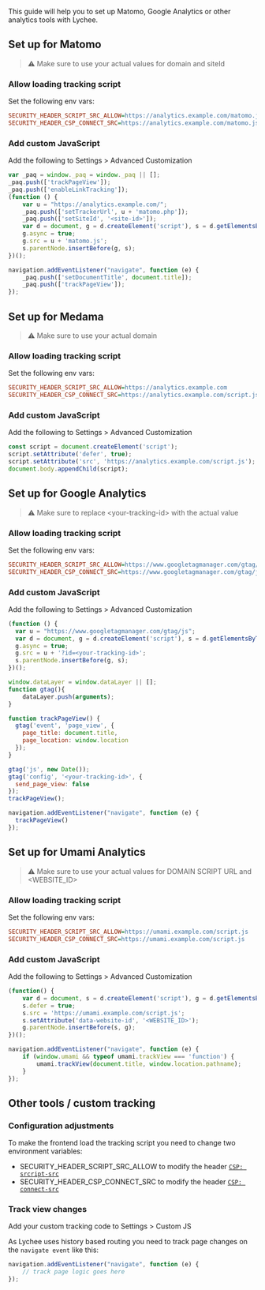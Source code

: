 This guide will help you to set up Matomo, Google Analytics or other analytics tools with Lychee.

## Set up for Matomo

> ⚠️ Make sure to use your actual values for domain and siteId

### Allow loading tracking script

Set the following env vars:

```ini
SECURITY_HEADER_SCRIPT_SRC_ALLOW=https://analytics.example.com/matomo.js
SECURITY_HEADER_CSP_CONNECT_SRC=https://analytics.example.com/matomo.js
```

### Add custom JavaScript

Add the following to Settings > Advanced Customization

```javascript
var _paq = window._paq = window._paq || [];
_paq.push(['trackPageView']);
_paq.push(['enableLinkTracking']);
(function () {
    var u = "https://analytics.example.com/";
    _paq.push(['setTrackerUrl', u + 'matomo.php']);
    _paq.push(['setSiteId', '<site-id>']);
    var d = document, g = d.createElement('script'), s = d.getElementsByTagName('script')[0];
    g.async = true;
    g.src = u + 'matomo.js';
    s.parentNode.insertBefore(g, s);
})();

navigation.addEventListener("navigate", function (e) {
    _paq.push(['setDocumentTitle', document.title]);
    _paq.push(['trackPageView']);
});
```

## Set up for Medama

> ⚠️ Make sure to use your actual domain

### Allow loading tracking script

Set the following env vars:

```ini
SECURITY_HEADER_SCRIPT_SRC_ALLOW=https://analytics.example.com
SECURITY_HEADER_CSP_CONNECT_SRC=https://analytics.example.com/script.js
```

### Add custom JavaScript

Add the following to Settings > Advanced Customization

```javascript
const script = document.createElement('script');
script.setAttribute('defer', true);
script.setAttribute('src', 'https://analytics.example.com/script.js');
document.body.appendChild(script);
```

## Set up for Google Analytics

> ⚠️ Make sure to replace &lt;your-tracking-id&gt; with the actual value

### Allow loading tracking script

Set the following env vars:

```ini
SECURITY_HEADER_SCRIPT_SRC_ALLOW=https://www.googletagmanager.com/gtag/js?id=<your-tracking-id>
SECURITY_HEADER_CSP_CONNECT_SRC=https://www.googletagmanager.com/gtag/js?id=<your-tracking-id>
```

### Add custom JavaScript

Add the following to Settings > Advanced Customization

```javascript
(function () {
  var u = "https://www.googletagmanager.com/gtag/js";
  var d = document, g = d.createElement('script'), s = d.getElementsByTagName('script')[0];
  g.async = true;
  g.src = u + '?id=<your-tracking-id>';
  s.parentNode.insertBefore(g, s);
})();

window.dataLayer = window.dataLayer || [];
function gtag(){
    dataLayer.push(arguments);
}

function trackPageView() {
  gtag('event', 'page_view', {
    page_title: document.title,
    page_location: window.location
  });
}

gtag('js', new Date());
gtag('config', '<your-tracking-id>', {
  send_page_view: false
});
trackPageView();

navigation.addEventListener("navigate", function (e) {
  trackPageView()
});
```
## Set up for Umami Analytics

> ⚠️ Make sure to use your actual values for DOMAIN SCRIPT URL and <WEBSITE_ID>

### Allow loading tracking script

Set the following env vars:

```ini
SECURITY_HEADER_SCRIPT_SRC_ALLOW=https://umami.example.com/script.js
SECURITY_HEADER_CSP_CONNECT_SRC=https://umami.example.com/script.js
```

### Add custom JavaScript

Add the following to Settings > Advanced Customization

```javascript
(function() {
    var d = document, s = d.createElement('script'), g = d.getElementsByTagName('script')[0];
    s.defer = true;
    s.src = 'https://umami.example.com/script.js';
    s.setAttribute('data-website-id', '<WEBSITE_ID>');
    g.parentNode.insertBefore(s, g);
})();

navigation.addEventListener("navigate", function (e) {
    if (window.umami && typeof umami.trackView === 'function') {
        umami.trackView(document.title, window.location.pathname);
    }
});
```

## Other tools / custom tracking

### Configuration adjustments

To make the frontend load the tracking script you need to change two environment variables:

- SECURITY_HEADER_SCRIPT_SRC_ALLOW to modify the
  header [`CSP: srcript-src`](https://developer.mozilla.org/en-US/docs/Web/HTTP/Headers/Content-Security-Policy/script-src)
- SECURITY_HEADER_CSP_CONNECT_SRC to modify the
  header [`CSP: connect-src`](https://developer.mozilla.org/en-US/docs/Web/HTTP/Headers/Content-Security-Policy/connect-src)

### Track view changes

Add your custom tracking code to Settings > Custom JS

As Lychee uses history based routing you need to track page changes on the `navigate event` like this:

```javascript
navigation.addEventListener("navigate", function (e) {
    // track page logic goes here
});
```

